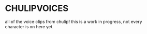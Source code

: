 # CHULIPVOICES
all of the voice clips from chulip! 
this is a work in progress, not every character is on here yet.
